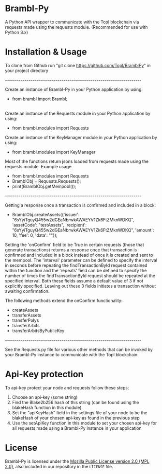 # Brambl-Py
A Python API wrapper to communicate with the Topl blockchain via requests made using the requests module. (Recommended for use with Python 3.x)

# Installation & Usage
To clone from Github run "git clone https://github.com/Topl/BramblPy" in your project directory<br/>

----------------------------------------------------------------------<br/>

Create an instance of Brambl-Py in your Python application by using:<br/>
* from brambl import Brambl;<br/><br/>

Create an instance of the Requests module in your Python application by using:<br/>
* from brambl.modules import Requests

Create an instance of the KeyManager module in your Python application by using:<br/>
* from brambl.modules import KeyManager

Most of the functions return jsons loaded from requests made using the requests module. Example usage:<br/>
* from brambl.modules import Requests
* BramblObj = Requests.Requests();<br/>
* print(BramblObj.getMempool());<br/>

----------------------------------------------------------------------<br/>

Getting a response once a transaction is confirmed and included in a block:<br/>
* BramblObj.createAssets({'issuer': "6sYyiTguyQ455w2dGEaNbrwkAWAEYV1Zk6FtZMknWDKQ", 'assetCode': "testAssets", 'recipient': "6sYyiTguyQ455w2dGEaNbrwkAWAEYV1Zk6FtZMknWDKQ", 'amount': 10, 'fee': 0, 'data': ""}); <br/>

Setting the 'onConfirm' field to be True in certain requests (those that generate transactions) returns a response once that transaction is confirmed and included in a block instead of once it is created and sent to the mempool. The 'interval' parameter can be defined to specify the interval in seconds before repeating the findTransactionById request contained within the function and the 'repeats' field can be defined to specify the number of times the findTransactionById request should be repeated at the specified interval. Both these fields assume a default value of 3 if not explicitly specified. Leaving out these 3 fields initiates a transaction without awaiting confirmation.<br/>

The following methods extend the onConfirm functionality:<br/>
* createAssets<br/>
* transferAssets<br/>
* transferPolys<br/>
* transferArbits<br/>
* transferArbitsByPublicKey<br/>

----------------------------------------------------------------------<br/>

See the Requests.py file for various other methods that can be invoked by your Brambl-Py instance to communicate with the Topl blockchain.


# Api-Key protection
To api-key protect your node and requests follow these steps:<br/>
1. Choose an api-key (some string)<br/>
2. Find the Blake2b256 hash of this string (can be found using the blakeHash function in this module)<br/>
3. Set the "apiKeyHash" field in the settings file of your node to be the blakeHash of your chosen api-key as found in the previous step<br/>
4. Use the setApiKey function in this module to set your chosen api-key for all requests made using a Brambl-Py instance in your application<br/>

# License
Brambl-Py is licensed under the
[Mozilla Public License version 2.0 (MPL 2.0)](https://www.mozilla.org/en-US/MPL/2.0), also included
in our repository in the `LICENSE` file.
